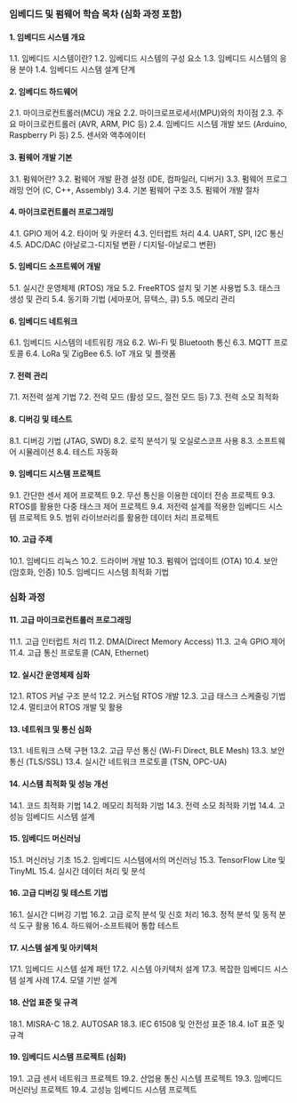 ### 임베디드 및 펌웨어 학습 목차 (심화 과정 포함)

#### 1. 임베디드 시스템 개요
1.1. 임베디드 시스템이란?
1.2. 임베디드 시스템의 구성 요소
1.3. 임베디드 시스템의 응용 분야
1.4. 임베디드 시스템 설계 단계

#### 2. 임베디드 하드웨어
2.1. 마이크로컨트롤러(MCU) 개요
2.2. 마이크로프로세서(MPU)와의 차이점
2.3. 주요 마이크로컨트롤러 (AVR, ARM, PIC 등)
2.4. 임베디드 시스템 개발 보드 (Arduino, Raspberry Pi 등)
2.5. 센서와 액추에이터

#### 3. 펌웨어 개발 기본
3.1. 펌웨어란?
3.2. 펌웨어 개발 환경 설정 (IDE, 컴파일러, 디버거)
3.3. 펌웨어 프로그래밍 언어 (C, C++, Assembly)
3.4. 기본 펌웨어 구조
3.5. 펌웨어 개발 절차

#### 4. 마이크로컨트롤러 프로그래밍
4.1. GPIO 제어
4.2. 타이머 및 카운터
4.3. 인터럽트 처리
4.4. UART, SPI, I2C 통신
4.5. ADC/DAC (아날로그-디지털 변환 / 디지털-아날로그 변환)

#### 5. 임베디드 소프트웨어 개발
5.1. 실시간 운영체제 (RTOS) 개요
5.2. FreeRTOS 설치 및 기본 사용법
5.3. 태스크 생성 및 관리
5.4. 동기화 기법 (세마포어, 뮤텍스, 큐)
5.5. 메모리 관리

#### 6. 임베디드 네트워크
6.1. 임베디드 시스템의 네트워킹 개요
6.2. Wi-Fi 및 Bluetooth 통신
6.3. MQTT 프로토콜
6.4. LoRa 및 ZigBee
6.5. IoT 개요 및 플랫폼

#### 7. 전력 관리
7.1. 저전력 설계 기법
7.2. 전력 모드 (활성 모드, 절전 모드 등)
7.3. 전력 소모 최적화

#### 8. 디버깅 및 테스트
8.1. 디버깅 기법 (JTAG, SWD)
8.2. 로직 분석기 및 오실로스코프 사용
8.3. 소프트웨어 시뮬레이션
8.4. 테스트 자동화

#### 9. 임베디드 시스템 프로젝트
9.1. 간단한 센서 제어 프로젝트
9.2. 무선 통신을 이용한 데이터 전송 프로젝트
9.3. RTOS를 활용한 다중 태스크 제어 프로젝트
9.4. 저전력 설계를 적용한 임베디드 시스템 프로젝트
9.5. 범위 라이브러리를 활용한 데이터 처리 프로젝트

#### 10. 고급 주제
10.1. 임베디드 리눅스
10.2. 드라이버 개발
10.3. 펌웨어 업데이트 (OTA)
10.4. 보안 (암호화, 인증)
10.5. 임베디드 시스템 최적화 기법

### 심화 과정

#### 11. 고급 마이크로컨트롤러 프로그래밍
11.1. 고급 인터럽트 처리
11.2. DMA(Direct Memory Access)
11.3. 고속 GPIO 제어
11.4. 고급 통신 프로토콜 (CAN, Ethernet)

#### 12. 실시간 운영체제 심화
12.1. RTOS 커널 구조 분석
12.2. 커스텀 RTOS 개발
12.3. 고급 태스크 스케줄링 기법
12.4. 멀티코어 RTOS 개발 및 활용

#### 13. 네트워크 및 통신 심화
13.1. 네트워크 스택 구현
13.2. 고급 무선 통신 (Wi-Fi Direct, BLE Mesh)
13.3. 보안 통신 (TLS/SSL)
13.4. 실시간 네트워크 프로토콜 (TSN, OPC-UA)

#### 14. 시스템 최적화 및 성능 개선
14.1. 코드 최적화 기법
14.2. 메모리 최적화 기법
14.3. 전력 소모 최적화 기법
14.4. 고성능 임베디드 시스템 설계

#### 15. 임베디드 머신러닝
15.1. 머신러닝 기초
15.2. 임베디드 시스템에서의 머신러닝
15.3. TensorFlow Lite 및 TinyML
15.4. 실시간 데이터 처리 및 분석

#### 16. 고급 디버깅 및 테스트 기법
16.1. 실시간 디버깅 기법
16.2. 고급 로직 분석 및 신호 처리
16.3. 정적 분석 및 동적 분석 도구 활용
16.4. 하드웨어-소프트웨어 통합 테스트

#### 17. 시스템 설계 및 아키텍처
17.1. 임베디드 시스템 설계 패턴
17.2. 시스템 아키텍처 설계
17.3. 복잡한 임베디드 시스템 설계 사례
17.4. 모델 기반 설계

#### 18. 산업 표준 및 규격
18.1. MISRA-C
18.2. AUTOSAR
18.3. IEC 61508 및 안전성 표준
18.4. IoT 표준 및 규격

#### 19. 임베디드 시스템 프로젝트 (심화)
19.1. 고급 센서 네트워크 프로젝트
19.2. 산업용 통신 시스템 프로젝트
19.3. 임베디드 머신러닝 프로젝트
19.4. 고성능 임베디드 시스템 프로젝트
